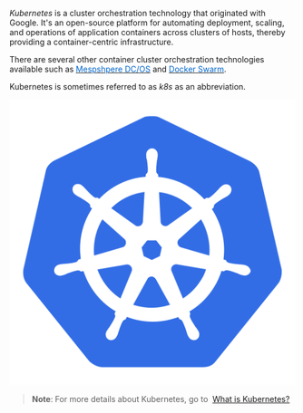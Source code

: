 
*Kubernetes* is a cluster orchestration technology that originated with Google. It's an open-source platform for automating deployment, scaling, and operations of application containers across clusters of hosts, thereby providing a container-centric infrastructure.

There are several other container cluster orchestration technologies available such as <a href="https://mesosphere.com/product/" target="_blank"><span style="color: #0066cc;" color="#0066cc">Mespshpere DC/OS</span></a> and <a href="https://www.docker.com/products/orchestration" target="_blank"><span style="color: #0066cc;" color="#0066cc">Docker Swarm</span></a>. 

Kubernetes is sometimes referred to as *k8s* as an abbreviation. 


![Kubernetes icon](../../Linked_Image_Files\kubernetes.png)

> **Note**: For more details about Kubernetes, go to &nbsp;<a href="https://kubernetes.io/" target="_blank">What is Kubernetes?</a>

